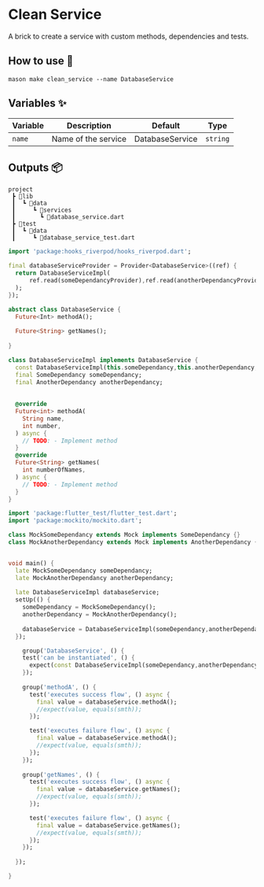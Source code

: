 # Clean Service

A brick to create a service with custom methods, dependencies and tests.

## How to use 🚀

```
mason make clean_service --name DatabaseService
```

## Variables ✨

| Variable         | Description                | Default                   | Type     |
| ---------------- | -------------------------- | ------------------------- | -------- |
| `name`           |    Name of the service   |           DatabaseService            | `string` |

## Outputs 📦

```
project
 ┣ 📂lib
 ┃  ┗ 📂data
 ┃     ┗ 📂services
 ┃       ┗ 📜database_service.dart
 ┣ 📂test
 ┃  ┗ 📂data
 ┃     ┗ 📜database_service_test.dart

 ```

```dart
import 'package:hooks_riverpod/hooks_riverpod.dart';

final databaseServiceProvider = Provider<DatabaseService>((ref) {
  return DatabaseServiceImpl(
      ref.read(someDependancyProvider),ref.read(anotherDependancyProvider),
  );
});

abstract class DatabaseService { 
  Future<Int> methodA();
  
  Future<String> getNames();
  
}

class DatabaseServiceImpl implements DatabaseService {
  const DatabaseServiceImpl(this.someDependancy,this.anotherDependancy,);
  final SomeDependancy someDependancy;
  final AnotherDependancy anotherDependancy;
  
  
  @override
  Future<int> methodA(
    String name,
    int number,
  ) async {
    // TODO: - Implement method
  } 
  @override
  Future<String> getNames(
    int numberOfNames,
  ) async {
    // TODO: - Implement method
  } 
}
```


```dart
import 'package:flutter_test/flutter_test.dart';
import 'package:mockito/mockito.dart';

class MockSomeDependancy extends Mock implements SomeDependancy {} 
class MockAnotherDependancy extends Mock implements AnotherDependancy {} 


void main() {
  late MockSomeDependancy someDependancy;
  late MockAnotherDependancy anotherDependancy;
  
  late DatabaseServiceImpl databaseService;
  setUp(() {
    someDependancy = MockSomeDependancy();
    anotherDependancy = MockAnotherDependancy();
    
    databaseService = DatabaseServiceImpl(someDependancy,anotherDependancy,);
  });

    group('DatabaseService', () {
    test('can be instantiated', () {
      expect(const DatabaseServiceImpl(someDependancy,anotherDependancy,), isNotNull);
    });
    
    group('methodA', () {
      test('executes success flow', () async {
        final value = databaseService.methodA();
        //expect(value, equals(smth));
      });

      test('executes failure flow', () async {
        final value = databaseService.methodA();
        //expect(value, equals(smth));
      });
    });
    
    group('getNames', () {
      test('executes success flow', () async {
        final value = databaseService.getNames();
        //expect(value, equals(smth));
      });

      test('executes failure flow', () async {
        final value = databaseService.getNames();
        //expect(value, equals(smth));
      });
    });
    
  });

}
```